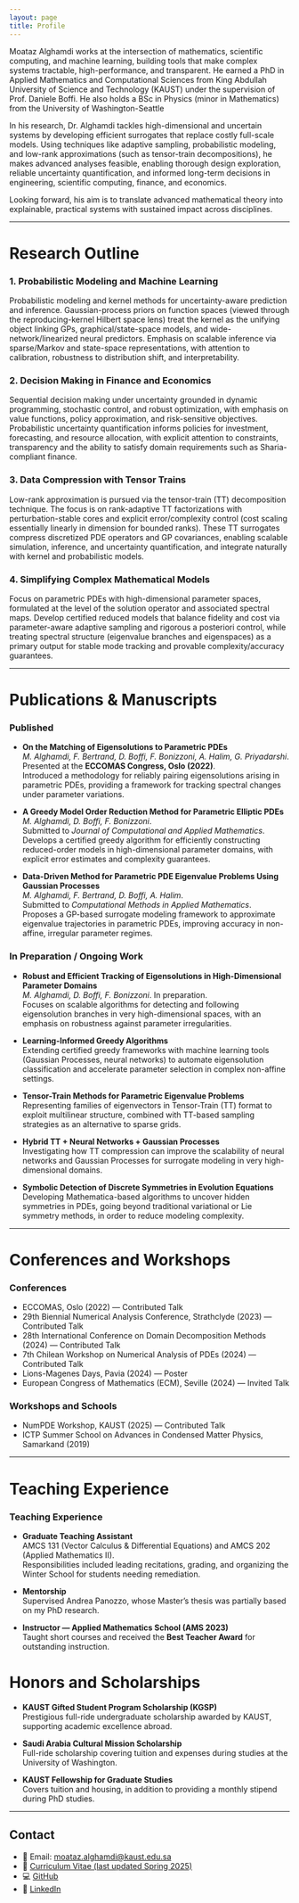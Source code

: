 ```yaml
---
layout: page
title: Profile
---
```


Moataz Alghamdi works at the intersection of mathematics, scientific computing, and machine learning, building tools that make complex systems tractable, high-performance, and transparent. He earned a PhD in Applied Mathematics and Computational Sciences from King Abdullah University of Science and Technology (KAUST) under the supervision of Prof. Daniele Boffi. He also holds a BSc in Physics (minor in Mathematics) from the University of Washington-Seattle

In his research, Dr. Alghamdi tackles high-dimensional and uncertain systems by developing efficient surrogates that replace costly full-scale models. Using techniques like adaptive sampling, probabilistic modeling, and low-rank approximations (such as tensor-train decompositions), he makes advanced analyses feasible, enabling thorough design exploration, reliable uncertainty quantification, and informed long-term decisions in engineering, scientific computing, finance, and economics.

Looking forward, his aim is to translate advanced mathematical theory into explainable, practical systems with sustained impact across disciplines.

---
# Research Outline  


### 1. Probabilistic Modeling and Machine Learning
Probabilistic modeling and kernel methods for uncertainty-aware prediction and inference. Gaussian-process priors on function spaces (viewed through the reproducing-kernel Hilbert space lens) treat the kernel as the unifying object linking GPs, graphical/state-space models, and wide-network/linearized neural predictors. Emphasis on scalable inference via sparse/Markov and state-space representations, with attention to calibration, robustness to distribution shift, and interpretability.

### 2. Decision Making in Finance and Economics
Sequential decision making under uncertainty grounded in dynamic programming, stochastic control, and robust optimization, with emphasis on value functions, policy approximation, and risk-sensitive objectives. Probabilistic uncertainty quantification informs policies for investment, forecasting, and resource allocation, with explicit attention to constraints, transparency and the ability to satisfy domain requirements such as Sharia-compliant finance.

### 3. Data Compression with Tensor Trains

Low-rank approximation is pursued via the tensor-train (TT) decomposition technique. The focus is on rank-adaptive TT factorizations with perturbation-stable cores and explicit error/complexity control (cost scaling essentially linearly in dimension for bounded ranks). These TT surrogates compress discretized PDE operators and GP covariances, enabling scalable simulation, inference, and uncertainty quantification, and integrate naturally with kernel and probabilistic models.

### 4. Simplifying Complex Mathematical Models
Focus on parametric PDEs with high-dimensional parameter spaces, formulated at the level of the solution operator and associated spectral maps. Develop certified reduced models that balance fidelity and cost via parameter-aware adaptive sampling and rigorous a posteriori control, while treating spectral structure (eigenvalue branches and eigenspaces) as a primary output for stable mode tracking and provable complexity/accuracy guarantees.

---
# Publications & Manuscripts

### Published
- **On the Matching of Eigensolutions to Parametric PDEs**  
  *M. Alghamdi, F. Bertrand, D. Boffi, F. Bonizzoni, A. Halim, G. Priyadarshi*.  
  Presented at the **ECCOMAS Congress, Oslo (2022)**.  
  Introduced a methodology for reliably pairing eigensolutions arising in parametric PDEs, providing a framework for tracking spectral changes under parameter variations.
  
- **A Greedy Model Order Reduction Method for Parametric Elliptic PDEs**  
  *M. Alghamdi, D. Boffi, F. Bonizzoni*.  
  Submitted to *Journal of Computational and Applied Mathematics*.  
  Develops a certified greedy algorithm for efficiently constructing reduced-order models in high-dimensional parameter domains, with explicit error estimates and complexity guarantees.  

- **Data-Driven Method for Parametric PDE Eigenvalue Problems Using Gaussian Processes**  
  *M. Alghamdi, F. Bertrand, D. Boffi, A. Halim*.  
  Submitted to *Computational Methods in Applied Mathematics*.  
  Proposes a GP-based surrogate modeling framework to approximate eigenvalue trajectories in parametric PDEs, improving accuracy in non-affine, irregular parameter regimes.  

### In Preparation / Ongoing Work
- **Robust and Efficient Tracking of Eigensolutions in High-Dimensional Parameter Domains**  
  *M. Alghamdi, D. Boffi, F. Bonizzoni*. In preparation.  
  Focuses on scalable algorithms for detecting and following eigensolution branches in very high-dimensional spaces, with an emphasis on robustness against parameter irregularities.  

- **Learning-Informed Greedy Algorithms**  
  Extending certified greedy frameworks with machine learning tools (Gaussian Processes, neural networks) to automate eigensolution classification and accelerate parameter selection in complex non-affine settings.

- **Tensor-Train Methods for Parametric Eigenvalue Problems**  
  Representing families of eigenvectors in Tensor-Train (TT) format to exploit multilinear structure, combined with TT-based sampling strategies as an alternative to sparse grids. 

- **Hybrid TT + Neural Networks + Gaussian Processes**  
  Investigating how TT compression can improve the scalability of neural networks and Gaussian Processes for surrogate modeling in very high-dimensional domains. 

- **Symbolic Detection of Discrete Symmetries in Evolution Equations**  
  Developing Mathematica-based algorithms to uncover hidden symmetries in PDEs, going beyond traditional variational or Lie symmetry methods, in order to reduce modeling complexity.


---

# Conferences and Workshops

### Conferences
- ECCOMAS, Oslo (2022) — Contributed Talk  
- 29th Biennial Numerical Analysis Conference, Strathclyde (2023) — Contributed Talk  
- 28th International Conference on Domain Decomposition Methods (2024) — Contributed Talk  
- 7th Chilean Workshop on Numerical Analysis of PDEs (2024) — Contributed Talk  
- Lions-Magenes Days, Pavia (2024) — Poster  
- European Congress of Mathematics (ECM), Seville (2024) — Invited Talk

### Workshops and Schools
- NumPDE Workshop, KAUST (2025) — Contributed Talk  
- ICTP Summer School on Advances in Condensed Matter Physics, Samarkand (2019)
 

---
# Teaching Experience

### Teaching Experience
- **Graduate Teaching Assistant**  
  AMCS 131 (Vector Calculus & Differential Equations) and AMCS 202 (Applied Mathematics II).  
  Responsibilities included leading recitations, grading, and organizing the Winter School for students needing remediation.  

- **Mentorship**  
  Supervised Andrea Panozzo, whose Master’s thesis was partially based on my PhD research.  

- **Instructor — Applied Mathematics School (AMS 2023)**  
  Taught short courses and received the **Best Teacher Award** for outstanding instruction.  

# Honors and Scholarships
- **KAUST Gifted Student Program Scholarship (KGSP)**  
  Prestigious full-ride undergraduate scholarship awarded by KAUST, supporting academic excellence abroad.  

- **Saudi Arabia Cultural Mission Scholarship**  
  Full-ride scholarship covering tuition and expenses during studies at the University of Washington.  

- **KAUST Fellowship for Graduate Studies**  
  Covers tuition and housing, in addition to providing a monthly stipend during PhD studies.


---

## Contact  

- 📧 Email: [moataz.alghamdi@kaust.edu.sa](mailto:moataz.alghamdi@kaust.edu.sa)  
- 📄 [Curriculum Vitae (last updated Spring 2025)](link)  
- 💻 [GitHub](https://github.com/Moatazg/)  
- 🔗 [LinkedIn](https://www.linkedin.com/in/moataz-alghamdi-8761001aa/)  

